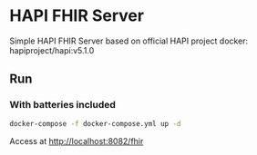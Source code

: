 # HAPI FHIR Server

Simple HAPI FHIR Server based on official HAPI project docker: hapiproject/hapi:v5.1.0

## Run

### With batteries included

```sh
docker-compose -f docker-compose.yml up -d
```

Access at <http://localhost:8082/fhir>
